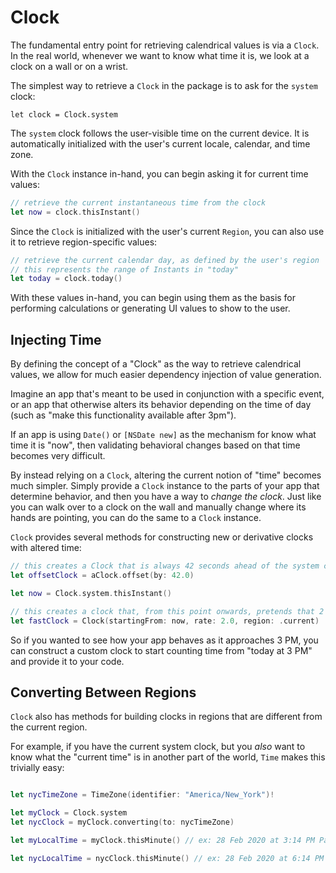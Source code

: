 # Clock

The fundamental entry point for retrieving calendrical values is via a `Clock`. In the real world, whenever we want to know what time it is, we look at a clock on a wall or on a wrist.

The simplest way to retrieve a `Clock` in the package is to ask for the `system` clock:

```
let clock = Clock.system
```

The `system` clock follows the user-visible time on the current device. It is automatically initialized with the user's current locale, calendar, and time zone.

With the `Clock` instance in-hand, you can begin asking it for current time values:

```swift
// retrieve the current instantaneous time from the clock
let now = clock.thisInstant()
```

Since the `Clock` is initialized with the user's current `Region`, you can also use it to retrieve region-specific values:

```swift
// retrieve the current calendar day, as defined by the user's region
// this represents the range of Instants in "today"
let today = clock.today()
```

With these values in-hand, you can begin using them as the basis for performing calculations or generating UI values to show to the user.

## Injecting Time

By defining the concept of a "Clock" as the way to retrieve calendrical values, we allow for much easier dependency injection of value generation.

Imagine an app that's meant to be used in conjunction with a specific event, or an app that otherwise alters its behavior depending on the time of day (such as "make this functionality available after 3pm").

If an app is using `Date()` or `[NSDate new]` as the mechanism for know what time it is "now", then validating behavioral changes based on that time becomes very difficult. 

By instead relying on a `Clock`, altering the current notion of "time" becomes much simpler. Simply provide a `Clock` instance to the parts of your app that determine behavior, and then you have a way to *change the clock*. Just like you can walk over to a clock on the wall and manually change where its hands are pointing, you can do the same to a `Clock` instance.

`Clock` provides several methods for constructing new or derivative clocks with altered time:

```swift
// this creates a Clock that is always 42 seconds ahead of the system clock
let offsetClock = aClock.offset(by: 42.0)
```

```swift
let now = Clock.system.thisInstant()

// this creates a clock that, from this point onwards, pretends that 2 seconds have passed for every second that has passed in real time 
let fastClock = Clock(startingFrom: now, rate: 2.0, region: .current)
```

So if you wanted to see how your app behaves as it approaches 3 PM, you can construct a custom clock to start counting time from "today at 3 PM" and provide it to your code.

## Converting Between Regions

`Clock` also has methods for building clocks in regions that are different from the current region.

For example, if you have the current system clock, but you *also* want to know what the "current time" is in another part of the world, `Time` makes this trivially easy:

```swift

let nycTimeZone = TimeZone(identifier: "America/New_York")!

let myClock = Clock.system
let nycClock = myClock.converting(to: nycTimeZone)

let myLocalTime = myClock.thisMinute() // ex: 28 Feb 2020 at 3:14 PM Pacific Time

let nycLocalTime = nycClock.thisMinute() // ex: 28 Feb 2020 at 6:14 PM Eastern Time
```
